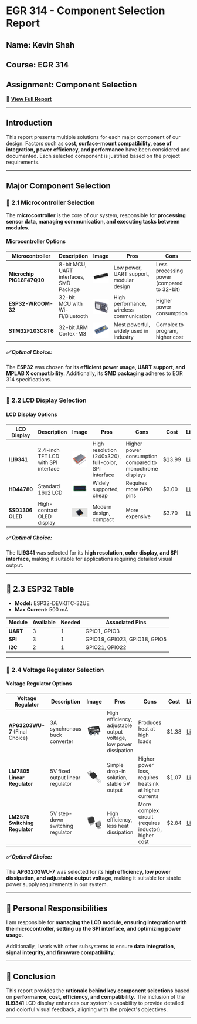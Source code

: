 # EGR 314 - Component Selection Report  

## Name: Kevin Shah  
## Course: EGR 314  
## Assignment: Component Selection  

📄 **[View Full Report](https://docs.google.com/document/d/16eBhtJ1a93Trgb88zd__rfECLNrKxZGtmtAWUIEOJiY/edit?usp=sharing)**  

---

## Introduction  

This report presents multiple solutions for each major component of our design. Factors such as **cost, surface-mount compatibility, ease of integration, power efficiency, and performance** have been considered and documented. Each selected component is justified based on the project requirements.  

---

## Major Component Selection  

### 🔹 2.1 Microcontroller Selection  

The **microcontroller** is the core of our system, responsible for **processing sensor data, managing communication, and executing tasks between modules**.  

#### **Microcontroller Options**  

| Microcontroller           | Description                                      | Image  | Pros                                            | Cons                                          | Cost  | Link   |
|---------------------------|--------------------------------------------------|--------|-------------------------------------------------|-----------------------------------------------|------|--------|
| **Microchip PIC18F47Q10**  | 8-bit MCU, UART interfaces, SMD Package         | ![PIC18F47Q10](PIC.jpeg) | Low power, UART support, modular design       | Less processing power (compared to 32-bit)   | $0.00 | [Link](#) |
| **ESP32-WROOM-32**         | 32-bit MCU with Wi-Fi/Bluetooth                 | ![ESP32](esp32.jpeg) | High performance, wireless communication      | Higher power consumption                     | $0.00 | [Link](#) |
| **STM32F103C8T6**          | 32-bit ARM Cortex-M3                            | ![STM32](STM32.jpeg) | Most powerful, widely used in industry        | Complex to program, higher cost              | $6.08 | [Link](#) |

##### ✅ **Optimal Choice:**  
The **ESP32** was chosen for its **efficient power usage, UART support, and MPLAB X compatibility**. Additionally, its **SMD packaging** adheres to EGR 314 specifications.  

---

### 🔹 2.2 LCD Display Selection  

#### **LCD Display Options**  

| LCD Display        | Description                                    | Image  | Pros                              | Cons                                | Cost  | Link  |
|--------------------|----------------------------------------------|--------|---------------------------------|---------------------------------|------|-------|
| **ILI9341**        | 2.4-inch TFT LCD with SPI interface          | ![ILI9341](ILI9341.jpeg) | High resolution (240x320), full-color, SPI interface | Higher power consumption compared to monochrome displays | $13.99 | [Link](https://www.amazon.com/DIANN-ILI9341-Display-320x240-Screen/dp/B0BNQD38T2) |
| **HD44780**  | Standard 16x2 LCD               | ![HD44780](HD.jpeg) | Widely supported, cheap       | Requires more GPIO pins         | $3.00 | [Link](#) |
| **SSD1306 OLED** | High-contrast OLED display | ![SSD1306](SSD1306.jpeg) | Modern design, compact        | More expensive                   | $3.70 | [Link](#) |

##### ✅ **Optimal Choice:**  
The **ILI9341** was selected for its **high resolution, color display, and SPI interface**, making it suitable for applications requiring detailed visual output.

---

## 🔹 2.3 ESP32 Table  

- **Model:** ESP32-DEVKITC-32UE  
- **Max Current:** 500 mA  

| Module   | Available | Needed | Associated Pins       |
|----------|-----------|--------|-----------------------|
| **UART**  | 3         | 1      | GPIO1, GPIO3          |
| **SPI**   | 3         | 1      | GPIO19, GPIO23, GPIO18, GPIO5 |
| **I2C**   | 2         | 1      | GPIO21, GPIO22        |

---
### 🔹 2.4 Voltage Regulator Selection  

#### **Voltage Regulator Options**  

| Voltage Regulator  | Description                          | Image  | Pros                              | Cons                                | Cost  | Link  |
|--------------------|----------------------------------|--------|---------------------------------|---------------------------------|------|-------|
| **AP63203WU-7** (Final Choice) | 3A synchronous buck converter | ![AP63203WU-7](AP6.png) | High efficiency, adjustable output voltage, low power dissipation | Produces heat at high loads | $1.38 | [Link](https://www.digikey.com/en/products/detail/diodes-incorporated/AP63203WU-7/9858426) |
| **LM7805 Linear Regulator**  | 5V fixed output linear regulator | ![LM7805](LM785.png) | Simple drop-in solution, stable 5V output | Higher power loss, requires heatsink at higher currents | $1.07 | [Link](https://www.digikey.com/en/products/detail/onsemi/MC7805CTG/919409) |
| **LM2575 Switching Regulator** | 5V step-down switching regulator | ![LM2575](LM275.png) | High efficiency, less heat dissipation | More complex circuit (requires inductor), higher cost | $2.84 | [Link](https://www.digikey.com/en/products/detail/texas-instruments/LM2575SX-5-0-NOPB/151989) |

##### ✅ **Optimal Choice:**  
The **AP63203WU-7** was selected for its **high efficiency, low power dissipation, and adjustable output voltage**, making it suitable for stable power supply requirements in our system.

---

## 📌 Personal Responsibilities  

I am responsible for **managing the LCD module, ensuring integration with the microcontroller, setting up the SPI interface, and optimizing power usage**.  

Additionally, I work with other subsystems to ensure **data integration, signal integrity, and firmware compatibility**.  

---

## 📌 Conclusion  

This report provides the **rationale behind key component selections** based on **performance, cost, efficiency, and compatibility**. The inclusion of the **ILI9341** LCD display enhances our system's capability to provide detailed and colorful visual feedback, aligning with the project's objectives.  

---


